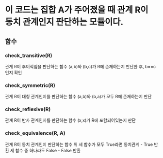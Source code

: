 # 이 코드는 집합 A가 주어졌을 때 관계 R이 동치 관계인지 판단하는 모듈이다.
## 함수 
### check_transitive(R) 
관계 R이 추이적임을 판단하는 함수
(a,b)와 (b,c)가 R에 존재하는지 판단한 후, b==c인지 확인

### check_symmetric(R) 
관계 R이 대칭 관계인지를 판단하는 함수
(a,b)와 (b,a)가 모두 R에 존재하는지 판단

### check_reflexive(R)
관계 R이 반사 관계인지를 판단하는 함수
(x,x)가 R에 포함되어있는지 판단

### check_equivalence(R, A) 
관계 R이 동치 관계인지 판단하는 함수
위 세 함수가 모두 True라면 동치관계 - True 반환
세 함수 중 하나라도 False - False 반환



  
